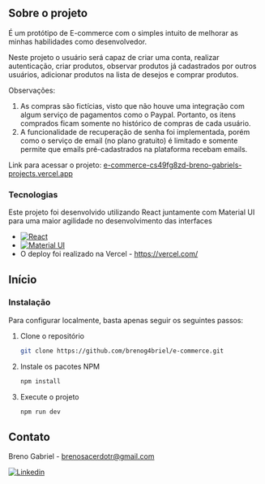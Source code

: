 <!-- ABOUT THE PROJECT -->
## Sobre o projeto

É um protótipo de E-commerce com o simples intuito de melhorar as minhas habilidades como desenvolvedor.

Neste projeto o usuário será capaz de criar uma conta, realizar autenticação, criar produtos, observar produtos já cadastrados por outros usuários, adicionar produtos na lista de desejos e comprar produtos.

Observações: 
1. As compras são fictícias, visto que não houve uma integração com algum serviço de pagamentos como o Paypal. Portanto, os itens comprados ficam somente no histórico de compras de cada usuário.
2. A funcionalidade de recuperação de senha foi implementada, porém como o serviço de email (no plano gratuito) é limitado e somente permite que emails pré-cadastrados na plataforma recebam emails.

Link para acessar o projeto: [e-commerce-cs49fg8zd-breno-gabriels-projects.vercel.app](https://e-commerce-cs49fg8zd-breno-gabriels-projects.vercel.app/)

### Tecnologias

Este projeto foi desenvolvido utilizando React juntamente com Material UI para uma maior agilidade no desenvolvimento das interfaces

* [![React](https://img.shields.io/badge/React-20232A?style=for-the-badge&logo=react&logoColor=61DAFB)]([https://react.dev/])
* [![Material UI](https://img.shields.io/badge/Material--UI-0081CB?style=for-the-badge&logo=material-ui&logoColor=white)]([https://mui.com/material-ui/)
* O deploy foi realizado na Vercel - https://vercel.com/


## Início


### Instalação

Para configurar localmente, basta apenas seguir os seguintes passos:

1. Clone o repositório
   ```sh
   git clone https://github.com/brenog4briel/e-commerce.git
   ```
2. Instale os pacotes NPM
   ```sh
   npm install
   ```
3. Execute o projeto
   ```js
   npm run dev
   ```

<!-- CONTACT -->
## Contato

Breno Gabriel - brenosacerdotr@gmail.com

[![Linkedin](https://img.shields.io/badge/LinkedIn-0077B5?style=for-the-badge&logo=linkedin&logoColor=white)]([https://](https://www.linkedin.com/in/breno-gabriel-da-silva-sacerdote))
